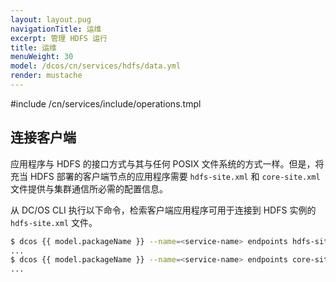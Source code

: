 ```yaml
---
layout: layout.pug
navigationTitle: 运维
excerpt: 管理 HDFS 运行
title: 运维
menuWeight: 30
model: /dcos/cn/services/hdfs/data.yml
render: mustache
---
```


#include /cn/services/include/operations.tmpl

## 连接客户端

应用程序与 HDFS 的接口方式与其与任何 POSIX 文件系统的方式一样。但是，将充当 HDFS 部署的客户端节点的应用程序需要 `hdfs-site.xml` 和 `core-site.xml` 文件提供与集群通信所必需的配置信息。

从 DC/OS CLI 执行以下命令，检索客户端应用程序可用于连接到 HDFS 实例的 `hdfs-site.xml` 文件。

```bash
$ dcos {{ model.packageName }} --name=<service-name> endpoints hdfs-site.xml
...
$ dcos {{ model.packageName }} --name=<service-name> endpoints core-site.xml
...
```
